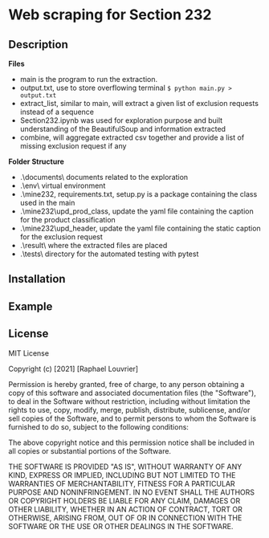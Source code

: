 # Web scraping for Section 232

## Description
**Files**
* main is the program to run the extraction.  
* output.txt, use to store overflowing terminal `$ python main.py > output.txt`
* extract_list, similar to main, will extract a given list of exclusion requests instead of a sequence  
* Section232.ipynb was used for exploration purpose and built understanding of the BeautifulSoup and information extracted
* combine, will aggregate extracted csv together and provide a list of missing exclusion request if any

**Folder Structure**
* .\documents\ documents related to the exploration
* .\env\ virtual environment
* .\mine232\, requirements.txt, setup.py is a package containing the class used in the main
* .\mine232\upd_prod_class, update the yaml file containing the caption for the product classification
* .\mine232\upd_header, update the yaml file containing the static caption for the exclusion request
* .\result\ where the extracted files are placed
* .\tests\ directory for the automated testing with pytest

## Installation

## Example

## License
MIT License

Copyright (c) [2021] [Raphael Louvrier]

Permission is hereby granted, free of charge, to any person obtaining a copy
of this software and associated documentation files (the "Software"), to deal
in the Software without restriction, including without limitation the rights
to use, copy, modify, merge, publish, distribute, sublicense, and/or sell
copies of the Software, and to permit persons to whom the Software is
furnished to do so, subject to the following conditions:

The above copyright notice and this permission notice shall be included in all
copies or substantial portions of the Software.

THE SOFTWARE IS PROVIDED "AS IS", WITHOUT WARRANTY OF ANY KIND, EXPRESS OR
IMPLIED, INCLUDING BUT NOT LIMITED TO THE WARRANTIES OF MERCHANTABILITY,
FITNESS FOR A PARTICULAR PURPOSE AND NONINFRINGEMENT. IN NO EVENT SHALL THE
AUTHORS OR COPYRIGHT HOLDERS BE LIABLE FOR ANY CLAIM, DAMAGES OR OTHER
LIABILITY, WHETHER IN AN ACTION OF CONTRACT, TORT OR OTHERWISE, ARISING FROM,
OUT OF OR IN CONNECTION WITH THE SOFTWARE OR THE USE OR OTHER DEALINGS IN THE
SOFTWARE. 